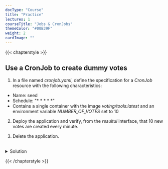 ```yaml
---
docType: "Course"
title: "Practice"
lectures: 1
courseTitle: "Jobs & CronJobs"
themeColor: "#00B39F"
weight: 2
cardImage: ""
---
```

{{< chapterstyle >}}


## Use a CronJob to create dummy votes

1. In a file named *cronjob.yaml*, define the specification for a *CronJob* resource with the following characteristics:

- Name: seed
- Schedule: "* * * * *"
- Contains a single container with the image *voting/tools:latest* and an environment variable *NUMBER_OF_VOTES* set to 10

2. Deploy the application and verify, from the *resultui* interface, that 10 new votes are created every minute.

3. Delete the application.

<br/>
<details>
<summary markdown="span">Solution</summary>

1. The specification to define the *seed* CronJob is as follows:

    ``` yaml {filename="cronjob.yaml"}
    apiVersion: batch/v1
    kind: CronJob
    metadata:
      name: seed
    spec:
      schedule: "* * * * *"
      jobTemplate:
        metadata:
          name: seed
        spec:
          template:
            spec:
              containers:
              - image: voting/tools:latest
                name: seed
                env:
                - name: NUMBER_OF_VOTES
                  value: "10"
                imagePullPolicy: Always
              restartPolicy: OnFailure
    ```

2. Deploy the application with the following command from the *manifests* directory:

``` bash
kubectl apply -f .
```

Using the IP address of one of the cluster nodes, you can access the vote and result interfaces via ports *31000* and *31001* respectively. If you observe the *result* interface for a few minutes, you will see that 10 new votes are created every minute.

{{< image src="/images/learning-path/intro-kubernetes/resources/job/practice/result.png" align="center" width="100%" alt="Results" >}}

3. Delete the application with the following command from the *manifests* directory:

``` bash
kubectl delete -f .
```

</details>

{{< /chapterstyle >}}